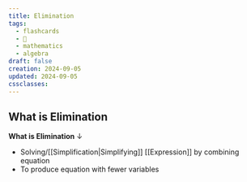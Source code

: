 ```yaml
---
title: Elimination
tags:
  - flashcards
  - 🌱
  - mathematics
  - algebra
draft: false
creation: 2024-09-05
updated: 2024-09-05
cssclasses: 
---
```

## What is Elimination

**What is Elimination**
↓
- Solving/[[Simplification|Simplifying]] [[Expression]] by combining equation
- To produce equation with fewer variables
<!--SR:!2025-09-14,272,330-->